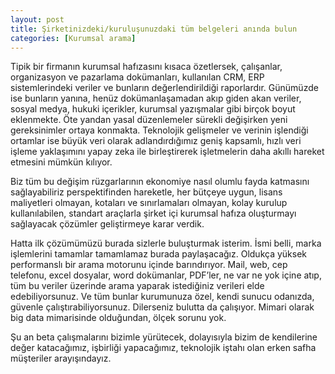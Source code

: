 ```yaml
---
layout: post
title: Şirketinizdeki/kuruluşunuzdaki tüm belgeleri anında bulun
categories: [Kurumsal arama]
---
```


<p>Tipik bir firmanın kurumsal hafızasını kısaca özetlersek, çalışanlar, organizasyon ve pazarlama dokümanları,
  kullanılan CRM, ERP sistemlerindeki veriler ve bunların değerlendirildiği raporlardır. Günümüzde ise bunların yanına,
  henüz dokümanlaşamadan akıp giden akan veriler, sosyal medya, hukuki içerikler, kurumsal yazışmalar gibi birçok boyut
  eklenmekte. Öte yandan yasal düzenlemeler sürekli değişirken yeni gereksinimler ortaya konmakta. Teknolojik gelişmeler
  ve verinin işlendiği ortamlar ise büyük veri olarak adlandırdığımız geniş kapsamlı, hızlı veri işleme yaklaşımını
  yapay zeka ile birleştirerek işletmelerin daha akıllı hareket etmesini mümkün kılıyor.</p>

<p>Biz tüm bu değişim rüzgarlarının ekonomiye nasıl olumlu fayda katmasını sağlayabiliriz perspektifinden hareketle, her
  bütçeye uygun, lisans maliyetleri olmayan, kotaları ve sınırlamaları olmayan, kolay kurulup kullanılabilen, standart
  araçlarla şirket içi kurumsal hafıza oluşturmayı sağlayacak çözümler geliştirmeye karar verdik.</p>

<p>Hatta ilk çözümümüzü burada sizlerle buluşturmak isterim. İsmi belli, marka işlemlerini tamamlar tamamlamaz burada
  paylaşacağız. Oldukça yüksek performanslı bir arama motorunu içinde barındırıyor. Mail, web, cep telefonu, excel
  dosyalar, word dokümanlar, PDF’ler, ne var ne yok içine atıp, tüm bu veriler üzerinde arama yaparak istediğiniz
  verileri elde edebiliyorsunuz. Ve tüm bunlar kurumunuza özel, kendi sunucu odanızda, güvenle çalıştırabiliyorsunuz.
  Dilerseniz bulutta da çalışıyor. Mimari olarak big data mimarisinde olduğundan, ölçek sorunu yok.</p>

<p>Şu an beta çalışmalarını bizimle yürütecek, dolayısıyla bizim de kendilerine değer katacağımız, işbirliği
  yapacağımız, teknolojik iştahı olan erken safha müşteriler arayışındayız.</p>
